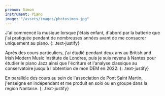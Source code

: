 ```yaml
---
prenom: Simon
instrument: Piano
image: "/assets/images/photosimon.jpg"
---
```


J'ai commencé la musique lorsque j'étais enfant, d'abord par la batterie que j'ai pratiquée pendant de nombreuses années avant de me consacrer uniquement au piano.
{: .text-justify}

Après des cours particuliers, j'ai étudié pendant deux ans au British and Irish Modern Music Institute de Londres, puis je suis revenu à Nantes pour étudier le piano Jazz ainsi que l'écriture et l'analyse classique au conservatoire jusqu'à l'obtention de mon DEM en 2022.
{: .text-justify}

En parallèle des cours au sein de l'association de Pont Saint Martin, j'enseigne en indépendant et me produit en solo ou en groupe dans la région Nantaise.
{: .text-justify}
